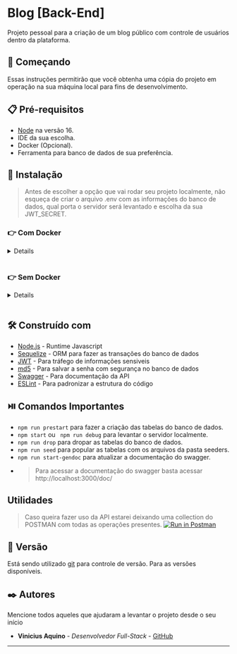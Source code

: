 # Blog [Back-End]

Projeto pessoal para a criação de um blog público com controle de usuários dentro da plataforma.

## 🚀 Começando

Essas instruções permitirão que você obtenha uma cópia do projeto em operação na sua máquina local para fins de desenvolvimento.

## 📋 Pré-requisitos
 - [Node](https://nodejs.org/en/) na versão 16.
 - IDE da sua escolha.
 - Docker (Opcional).
 - Ferramenta para banco de dados de sua preferência.

## 🔧 Instalação

>Antes de escolher a opção que vai rodar seu projeto localmente, não esqueça de criar o arquivo .env com as informações do banco de dados, qual porta o servidor será levantado e escolha da sua JWT_SECRET.

  ### 👉 Com Docker
<details>
  > Rode os serviços `node` e `db` com o comando `docker-compose up -d --build`.

  - Esses serviços irão inicializar um container chamado `blogs_api` e outro chamado `blogs_api_db`;

  - A partir daqui você pode rodar o container `blogs_api` via CLI ou abri-lo no VS Code;

  > Use o comando `docker exec -it blogs_api bash`.

  - Ele te dará acesso ao terminal interativo do container criado pelo compose, que está rodando em segundo plano.

  > Instale as dependências com `npm install`. (Instale dentro do container)
  
  - Caso opte por utilizar o Docker, **TODOS** os comandos disponíveis no `package.json` devem ser executados **DENTRO** do container, ou seja, no terminal que aparece após a execução do comando `docker exec` citado acima. 

  - O **git** dentro do container não vem configurado com suas credenciais. Ou faça os commits fora do container, ou configure as suas credenciais do git dentro do container.
</details>
<br />

  ### 👉 Sem Docker
<details>
  > Instale com `npm install`
  
  - Não rode o comando npm audit fix! Ele atualiza várias dependências do projeto, e essa atualização gera conflitos com o avaliador.

</details>
<br/>

## 🛠️ Construído com

* [Node.js](https://nodejs.org/en/) - Runtime Javascript
* [Sequelize](https://sequelize.org/) - ORM para fazer as transações do banco de dados
* [JWT](https://jwt.io/introduction) - Para tráfego de informações sensiveis
* [md5](https://www.md5hashgenerator.com/) - Para salvar a senha com segurança no banco de dados
* [Swagger](https://swagger.io/) - Para documentação da API
* [ESLint](https://eslint.org/) - Para padronizar a estrutura do código

## :play_or_pause_button: Comandos Importantes
 * ``` npm run prestart ``` para fazer a criação das tabelas do banco de dados.
 * ``` npm start ``` ou ``` npm run debug``` para levantar o servidor localmente.
 * ``` npm run drop ``` para dropar as tabelas do banco de dados.
 * ``` npm run seed ``` para popular as tabelas com os arquivos da pasta seeders.
 * ``` npm run start-gendoc ``` para atualizar a documentação do swagger.
  * > Para acessar a documentação do swagger basta acessar http://localhost:3000/doc/

## Utilidades
  > Caso queira fazer uso da API estarei deixando uma collection do POSTMAN com todas as operações presentes.
  [![Run in Postman](https://run.pstmn.io/button.svg)](https://app.getpostman.com/run-collection/94da45c1d642150d6a1f?action=collection%2Fimport)
## 📌 Versão

Está sendo utilizado [git](https://git-scm.com/) para controle de versão. Para as versões disponíveis.

## ✒️ Autores

Mencione todos aqueles que ajudaram a levantar o projeto desde o seu início

* **Vinicius Aquino** - *Desenvolvedor Full-Stack* - [GitHub](https://github.com/CandidoVinii)


---
